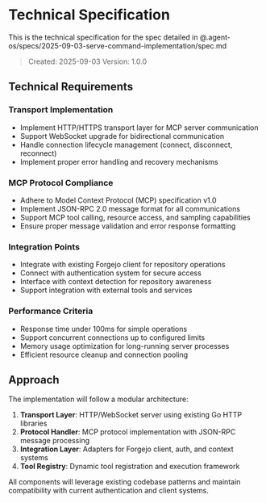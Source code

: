 # Technical Specification

This is the technical specification for the spec detailed in @.agent-os/specs/2025-09-03-serve-command-implementation/spec.md

> Created: 2025-09-03
> Version: 1.0.0

## Technical Requirements

### Transport Implementation
- Implement HTTP/HTTPS transport layer for MCP server communication
- Support WebSocket upgrade for bidirectional communication
- Handle connection lifecycle management (connect, disconnect, reconnect)
- Implement proper error handling and recovery mechanisms

### MCP Protocol Compliance
- Adhere to Model Context Protocol (MCP) specification v1.0
- Implement JSON-RPC 2.0 message format for all communications
- Support MCP tool calling, resource access, and sampling capabilities
- Ensure proper message validation and error response formatting

### Integration Points
- Integrate with existing Forgejo client for repository operations
- Connect with authentication system for secure access
- Interface with context detection for repository awareness
- Support integration with external tools and services

### Performance Criteria
- Response time under 100ms for simple operations
- Support concurrent connections up to configured limits
- Memory usage optimization for long-running server processes
- Efficient resource cleanup and connection pooling

## Approach

The implementation will follow a modular architecture:

1. **Transport Layer**: HTTP/WebSocket server using existing Go HTTP libraries
2. **Protocol Handler**: MCP protocol implementation with JSON-RPC message processing
3. **Integration Layer**: Adapters for Forgejo client, auth, and context systems
4. **Tool Registry**: Dynamic tool registration and execution framework

All components will leverage existing codebase patterns and maintain compatibility with current authentication and client systems.